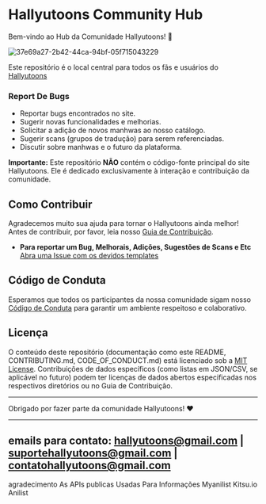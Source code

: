 # Hallyutoons Community Hub

Bem-vindo ao Hub da Comunidade Hallyutoons! 🎉

   ![37e69a27-2b42-44ca-94bf-05f715043229](https://cdn.discordapp.com/attachments/1268604222627254282/1371214692894113802/74_Sem_Titulo_20250511165721.png?ex=682252b2&is=68210132&hm=922912783d674ab8caedf0479dde63ed6d9883ec07231ececea249daab73af7e&)


Este repositório é o local central para todos os fãs e usuários do [Hallyutoons](https://hallyutoons.site)


### Report De Bugs

*   Reportar bugs encontrados no site.
*   Sugerir novas funcionalidades e melhorias.
*   Solicitar a adição de novos manhwas ao nosso catálogo.
*   Sugerir scans (grupos de tradução) para serem referenciadas.
*   Discutir sobre manhwas e o futuro da plataforma.

**Importante:** Este repositório **NÃO** contém o código-fonte principal do site Hallyutoons. Ele é dedicado exclusivamente à interação e contribuição da comunidade.

## Como Contribuir

Agradecemos muito sua ajuda para tornar o Hallyutoons ainda melhor! Antes de contribuir, por favor, leia nosso [Guia de Contribuição](Contribuindo.md).

*   **Para reportar um Bug, Melhorais, Adições, Sugestões de Scans e Etc** [Abra uma Issue com os devidos templates](https://github.com/REEDScx/hallyutoons-catalog/issues)

## Código de Conduta

Esperamos que todos os participantes da nossa comunidade sigam nosso [Código de Conduta](CODE_OF_CONDUCT.md) para garantir um ambiente respeitoso e colaborativo.

## Licença

O conteúdo deste repositório (documentação como este README, CONTRIBUTING.md, CODE_OF_CONDUCT.md) está licenciado sob a [MIT License](LICENSE). Contribuições de dados específicos (como listas em JSON/CSV, se aplicável no futuro) podem ter licenças de dados abertos especificadas nos respectivos diretórios ou no Guia de Contribuição.

---

Obrigado por fazer parte da comunidade Hallyutoons! ❤️

---

emails para contato: hallyutoons@gmail.com | suportehallyutoons@gmail.com | contatohallyutoons@gmail.com
---

agradecimento As APIs publicas Usadas Para Informações 
Myanilist 
Kitsu.io
Anilist
